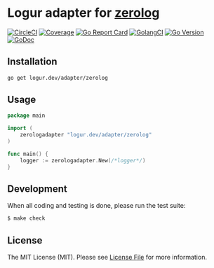 # Logur adapter for [zerolog](https://github.com/rs/zerolog)

[![CircleCI](https://circleci.com/gh/logur/adapter-zerolog.svg?style=svg)](https://circleci.com/gh/logur/adapter-zerolog)
[![Coverage](https://gocover.io/_badge/logur.dev/adapter/zerolog)](https://gocover.io/logur.dev/adapter/zerolog)
[![Go Report Card](https://goreportcard.com/badge/logur.dev/adapter/zerolog?style=flat-square)](https://goreportcard.com/report/logur.dev/adapter/zerolog)
[![GolangCI](https://golangci.com/badges/github.com/logur/adapter-zerolog.svg)](https://golangci.com/r/github.com/logur/adapter-zerolog)
[![Go Version](https://img.shields.io/badge/go%20version-%3E=1.11-61CFDD.svg?style=flat-square)](https://github.com/logur/adapter-zerolog)
[![GoDoc](http://img.shields.io/badge/godoc-reference-5272B4.svg?style=flat-square)](https://godoc.org/logur.dev/adapter/zerolog)


## Installation

```bash
go get logur.dev/adapter/zerolog
```


## Usage

```go
package main

import (
	zerologadapter "logur.dev/adapter/zerolog"
)

func main() {
	logger := zerologadapter.New(/*logger*/)
}
```


## Development

When all coding and testing is done, please run the test suite:

``` bash
$ make check
```


## License

The MIT License (MIT). Please see [License File](LICENSE) for more information.
